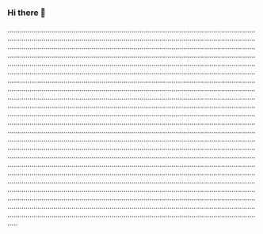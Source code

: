 ### Hi there 👋

.........................................................................................................................................................................................................................................................................................................................................................................................................................................................................................................................................................................................................................................................................................................................................................................................................................................................................................................................................................................................................................................................................................................................................................................................................................................................................................................................................................................................................................................................................................................................................................................................................................................................................................................................................................................................................................................................................................................................................................................................................................................................................................................................................................................................................................................................................................................................................................................................................................................................................................................................................................................................................................................................................................................................................................................................................................................................................................................................................................................